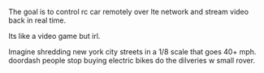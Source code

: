 The goal is to control rc car remotely over lte network and stream video back in real time.

Its like a video game but irl.

Imagine shredding new york city streets in a 1/8 scale that goes 40+ mph. doordash people stop buying electric bikes do the dilveries w small rover.


